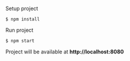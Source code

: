 Setup project

```
$ npm install
```

Run project

```
$ npm start
```

Project will be available at **http://localhost:8080**